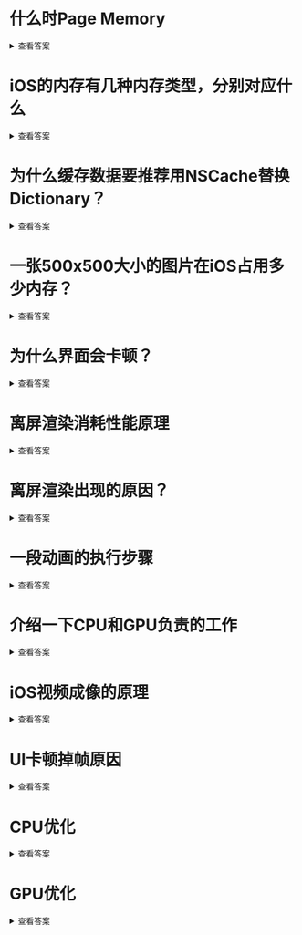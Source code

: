 # 什么时Page Memory

<details>
<summary>查看答案</summary>

一段内存是有一个或者多个`Page Memory`组成的，一个`Page Memory`大小时`16K`.`Page Memory`刚申请的内存状态为`Clean`，当存储数据之后状态变成`Dirty`。

</details>

# iOS的内存有几种内存类型，分别对应什么

<details>
  <summary>查看答案</summary>


iOS的内存类型分为三种

- Clean Memory

  > 可以被Page Out的内存空间,通常`.framework`中的`_DATA_CONST_`段

- Dirty Memory

  > 被App写入输入的内存，同时是堆区的对象，图像解码空间，`.framwork`中的`_DATA_`段和`_DATA_DIRTY_`段。在`.framework`使用单利初始化可以有效减少`Dirty Memory`的占用

- Compressed Memory

  > 当内存吃紧的时候，系统会将不适用的内存压紧。比如用`Dictionary`缓存数据占用三页内存，当内存吃紧被压缩为一页，当再次使用，再次被释放成三页。
  </details>

# 为什么缓存数据要推荐用NSCache替换Dictionary？

<details>
<summary>查看答案</summary>

因为在内存吃紧的时候，`NSCache`会自动释放内存，但是`Dirtionary`不会。
</details>

# 一张500x500大小的图片在iOS占用多少内存？

<details>
  <summary>查看答案</summary>


  500x500x8 / (1024 * 1024) ~= 0.95MB 
</details>

# 为什么界面会卡顿？

<details>
  <summary>查看答案</summary>
  因为设备的刷新频率时一秒60次，那么每次屏幕渲染的时间就是1/60秒大约0.0167秒时间。这0.0167秒时间需要CPU计算和GPU渲染完成，当两个时间大于0.0167秒时候就会显示上一显示的内容。从而形成卡顿的现象，GPU渲染完毕，就会在下一侦显示。
</details>

# 离屏渲染消耗性能原理

<details>
<summary>查看答案</summary>


- 需要创建新的缓存区

- 离屏渲染的过程需要多次切换上下文

</details>

# 离屏渲染出现的原因？

<details>
<summary>查看答案</summary>

- layer.shouldRasterize = YES
- 设置遮罩 layer.mask
- 设置圆角
- 设置阴影

</details>

# 一段动画的执行步骤

<details>
<summary>查看答案</summary>

- 布局
- 显示
- 准备
- 提交

</details>

# 介绍一下CPU和GPU负责的工作

<details>
<summary>查看答案</summary>

- CPU
  - 对象的创建和销毁
  - 对象属性的调整
  - 布局计算
  - 文本的计算和排版
  - 图像格式的转码和解码
  - 图像的绘制
- GPU
  - 纹理的渲染

</details>

# iOS视频成像的原理

<details>
<summary>查看答案</summary>


![image-20200331094005407](https://tva1.sinaimg.cn/large/00831rSTgy1gdoj1hyfhlj30pu0fz3zo.jpg) 

由CPU进行位图合成，交给GPU进行图层混合和纹理合成。GPU结果存放在缓冲区（Frame Buffer）中，再由视频控制器通过VSync信号在指定时间从缓冲区提取屏幕显示内容显示在显示器上。

</details>

# UI卡顿掉帧原因

<details>
<summary>查看答案</summary>

![image-20200331094935050](https://raw.githubusercontent.com/joserccblog/uPic/upic/uPic/image-20200331094935050.png)

当`CPU`和`GPU`处理时间大于`16.67ms`时候就会造成掉帧和卡顿。 

</details>

# CPU优化

<details>
<summary>查看答案</summary>
防抖，节流。避免频繁请求和刷新


- 对象的创建
  - 尽量用轻量的对象代替重量的对象 比如不需要交互的可以用`CALayer`代替`UIView`
  - 尽量在子线程创建对象，for循环中使用autoreleasepoll
  - 尽量代码创建对象替代`StoryBoard`创建对象
  - 懒加载创建对象
  - 尽可能的对象重用
- 对象调整
  - 尽量避免不必要`UIView`对象的调整
  - 尽量避免移动`UIView`图层层次和添加或者移出
- 对象销毁
  - 尽可能在后台线程销毁对象
- 布局计算
  - 尽量提前计算好视图布局
  - 尽量布局复杂少用自动布局
  - 布局可以考虑添加缓存机制
- 文本计算
  - 大量文本可以在子线程用`[NSAttributedString boundingRectWithSize:options:context:]`计算文本的宽度
  - 大量文本可以在子线程用`[NSAttributedString drawWithRect:options:context:] `绘制文本
- 文本渲染
  - 显示大量文本时候，可以自定义文本控制，通过缓存绘制信息提升绘制效率
- 图片解码
  - 在子线程将图片绘制在`CGBitmapContext`，在`Bitmap`直接的创建图片
- 图像的绘制
  - 图像的绘制可以放在后台线程中

</details>

# GPU优化

<details>
<summary>查看答案</summary> 

- 纹理的渲染
  - 尽可能减少短时间内加载多张图片 比如多张图片合成一张
  - 图片的大小和视图大小不要超出纹理尺寸上线`4096*4096`。
- 图层混合
  - 尽量减少图层层次和数量
  - 在不需要透明的视图标记`opaque`属性
  - 可以将多张图片合成一张
- 图形生成
  - 后台线程生成圆角图片代理`layer.corner`设置圆角
  - 开启`layer.shouldRasterize`属性将绘制可以转交给`CPU`分解压力

</details>



